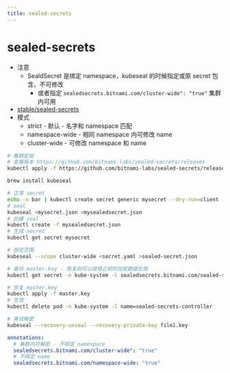 ```yaml
---
title: sealed-secrets
---
```


# sealed-secrets
* 注意
  * SealdSecret 是绑定 namespace，kubeseal 的时候指定或原 secret 包含，不可修改
    * 或者指定 `sealedsecrets.bitnami.com/cluster-wide": "true"` 集群内可用
* [stable/sealed-secrets](https://github.com/helm/charts/tree/master/stable/sealed-secrets)
* 模式
  * strict - 默认 - 名字和 namespace 匹配
  * namespace-wide - 相同 namespace 内可修改 name
  * cluster-wide - 可修改 namespace 和 name

```bash
# 集群安装
# 查看版本 https://github.com/bitnami-labs/sealed-secrets/releases
kubectl apply -f https://github.com/bitnami-labs/sealed-secrets/releases/download/v0.13.1/controller.yaml

brew install kubeseal

# 正常 secret
echo -n bar | kubectl create secret generic mysecret --dry-run=client --from-file=foo=/dev/stdin -o json >mysecret.json
# seal
kubeseal <mysecret.json >mysealedsecret.json
# 创建 seal
kubectl create -f mysealedsecret.json
# 生成 secret
kubectl get secret mysecret

# 限定范围
kubeseal --scope cluster-wide <secret.yaml >sealed-secret.json

# 备份 master.key - 恢复则可以使得之前的加密数据生效
kubectl get secret -n kube-system -l sealedsecrets.bitnami.com/sealed-secrets-key -o yaml >master.key

# 恢复 master.key
kubectl apply -f master.key
# 生效
kubectl delete pod -n kube-system -l name=sealed-secrets-controller

# 离线解密
kubeseal --recovery-unseal --recovery-private-key file1.key
```

```yaml
annotations:
  # 集群内可解密 - 不绑定 namespace
  sealedsecrets.bitnami.com/cluster-wide": "true"
  # 不绑定 name
  sealedsecrets.bitnami.com/namespace-wide: "true"
```

